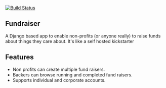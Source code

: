 
[![Build Status](https://www.travis-ci.org/agiliq/fundraiser.png?branch=master)](https://www.travis-ci.org/agiliq/fundraiser)

Fundraiser
------------------

A Django based app to enable non-profits (or anyone really) to raise funds about things they care about. 
It's like a self hosted kickstarter


Features
-------------------

* Non profits can create multiple fund raisers.
* Backers can browse running and completed fund raisers.
* Supports individual and corporate accounts.
